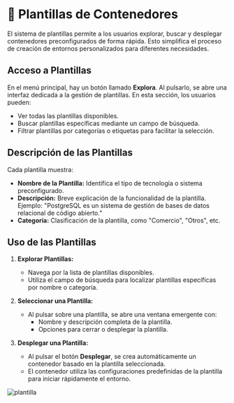 # 📕 Plantillas de Contenedores

El sistema de plantillas permite a los usuarios explorar, buscar y desplegar contenedores preconfigurados de forma rápida. Esto simplifica el proceso de creación de entornos personalizados para diferentes necesidades.

## Acceso a Plantillas

En el menú principal, hay un botón llamado **Explora**. Al pulsarlo, se abre una interfaz dedicada a la gestión de plantillas. En esta sección, los usuarios pueden:

- Ver todas las plantillas disponibles.
- Buscar plantillas específicas mediante un campo de búsqueda.
- Filtrar plantillas por categorías o etiquetas para facilitar la selección.

## Descripción de las Plantillas

Cada plantilla muestra:

- **Nombre de la Plantilla:** Identifica el tipo de tecnología o sistema preconfigurado.
- **Descripción:** Breve explicación de la funcionalidad de la plantilla. Ejemplo: "PostgreSQL es un sistema de gestión de bases de datos relacional de código abierto."
- **Categoría:** Clasificación de la plantilla, como "Comercio", "Otros", etc.

## Uso de las Plantillas

1. **Explorar Plantillas:**

   - Navega por la lista de plantillas disponibles.
   - Utiliza el campo de búsqueda para localizar plantillas específicas por nombre o categoría.

2. **Seleccionar una Plantilla:**

   - Al pulsar sobre una plantilla, se abre una ventana emergente con:
     - Nombre y descripción completa de la plantilla.
     - Opciones para cerrar o desplegar la plantilla.

3. **Desplegar una Plantilla:**

   - Al pulsar el botón **Desplegar**, se crea automáticamente un contenedor basado en la plantilla seleccionada.
   - El contenedor utiliza las configuraciones predefinidas de la plantilla para iniciar rápidamente el entorno.

![plantilla](/img/plantillas.jpg)